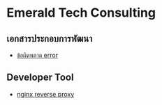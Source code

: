 # Emerald Tech Consulting

## เอกสารประกอบการพัฒนา
- [ข้อผิดพลาด error](./document/error/README.md)

## Developer Tool
- [nginx reverse proxy](./nginx/reverse-proxy/)